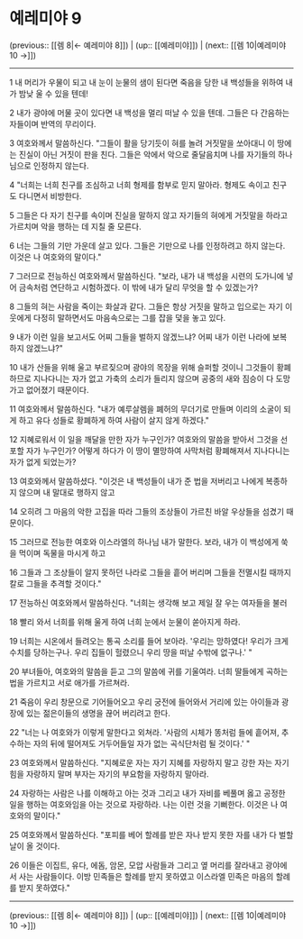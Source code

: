 # 예레미야 9

(previous:: [[렘 8|← 예레미야 8]]) | (up:: [[예레미야]]) | (next:: [[렘 10|예레미야 10 →]])

***




1 
내 머리가 우물이 되고 내 눈이 눈물의 샘이 된다면 죽음을 당한 내 백성들을 위하여 내가 밤낮 울 수 있을 텐데! 



2 
내가 광야에 머물 곳이 있다면 내 백성을 멀리 떠날 수 있을 텐데. 그들은 다 간음하는 자들이며 반역의 무리이다. 



3 
여호와께서 말씀하신다. "그들이 활을 당기듯이 혀를 놀려 거짓말을 쏘아대니 이 땅에는 진실이 아닌 거짓이 판을 친다. 그들은 악에서 악으로 줄달음치며 나를 자기들의 하나님으로 인정하지 않는다. 



4 
"너희는 너희 친구를 조심하고 너희 형제를 함부로 믿지 말아라. 형제도 속이고 친구도 다니면서 비방한다. 



5 
그들은 다 자기 친구를 속이며 진실을 말하지 않고 자기들의 혀에게 거짓말을 하라고 가르치며 악을 행하는 데 지칠 줄 모른다. 



6 
너는 그들의 기만 가운데 살고 있다. 그들은 기만으로 나를 인정하려고 하지 않는다. 이것은 나 여호와의 말이다." 



7 
그러므로 전능하신 여호와께서 말씀하신다. "보라, 내가 내 백성을 시련의 도가니에 넣어 금속처럼 연단하고 시험하겠다. 이 밖에 내가 달리 무엇을 할 수 있겠는가? 



8 
그들의 혀는 사람을 죽이는 화살과 같다. 그들은 항상 거짓을 말하고 입으로는 자기 이웃에게 다정히 말하면서도 마음속으로는 그를 잡을 덫을 놓고 있다. 



9 
내가 이런 일을 보고서도 어찌 그들을 벌하지 않겠느냐? 어찌 내가 이런 나라에 보복하지 않겠느냐?" 



10 
내가 산들을 위해 울고 부르짖으며 광야의 목장을 위해 슬퍼할 것이니 그것들이 황폐하므로 지나다니는 자가 없고 가축의 소리가 들리지 않으며 공중의 새와 짐승이 다 도망가고 없어졌기 때문이다. 



11 
여호와께서 말씀하신다. "내가 예루살렘을 폐허의 무더기로 만들며 이리의 소굴이 되게 하고 유다 성들로 황폐하게 하여 사람이 살지 않게 하겠다." 



12 
지혜로워서 이 일을 깨달을 만한 자가 누구인가? 여호와의 말씀을 받아서 그것을 선포할 자가 누구인가? 어떻게 하다가 이 땅이 멸망하여 사막처럼 황폐해져서 지나다니는 자가 없게 되었는가? 



13 
여호와께서 말씀하셨다. "이것은 내 백성들이 내가 준 법을 저버리고 나에게 복종하지 않으며 내 말대로 행하지 않고 



14 
오히려 그 마음의 악한 고집을 따라 그들의 조상들이 가르친 바알 우상들을 섬겼기 때문이다. 



15 
그러므로 전능한 여호와 이스라엘의 하나님 내가 말한다. 보라, 내가 이 백성에게 쑥을 먹이며 독물을 마시게 하고 



16 
그들과 그 조상들이 알지 못하던 나라로 그들을 흩어 버리며 그들을 전멸시킬 때까지 칼로 그들을 추격할 것이다." 



17 
전능하신 여호와께서 말씀하신다. "너희는 생각해 보고 제일 잘 우는 여자들을 불러 



18 
빨리 와서 너희를 위해 울게 하여 너희 눈에서 눈물이 쏟아지게 하라. 



19 
너희는 시온에서 들려오는 통곡 소리를 들어 보아라. '우리는 망하였다! 우리가 크게 수치를 당하는구나. 우리 집들이 헐렸으니 우리 땅을 떠날 수밖에 없구나.' " 



20 
부녀들아, 여호와의 말씀을 듣고 그의 말씀에 귀를 기울여라. 너희 딸들에게 곡하는 법을 가르치고 서로 애가를 가르쳐라. 



21 
죽음이 우리 창문으로 기어들어오고 우리 궁전에 들어와서 거리에 있는 아이들과 광장에 있는 젊은이들의 생명을 끊어 버리려고 한다. 



22 
"너는 나 여호와가 이렇게 말한다고 외쳐라. '사람의 시체가 똥처럼 들에 흩어져, 추수하는 자의 뒤에 떨어져도 거두어들일 자가 없는 곡식단처럼 될 것이다.' " 



23 
여호와께서 말씀하신다. "지혜로운 자는 자기 지혜를 자랑하지 말고 강한 자는 자기 힘을 자랑하지 말며 부자는 자기의 부요함을 자랑하지 말아라. 



24 
자랑하는 사람은 나를 이해하고 아는 것과 그리고 내가 자비를 베풀며 옳고 공정한 일을 행하는 여호와임을 아는 것으로 자랑하라. 나는 이런 것을 기뻐한다. 이것은 나 여호와의 말이다." 



25 
여호와께서 말씀하신다. "포피를 베어 할례를 받은 자나 받지 못한 자를 내가 다 벌할 날이 올 것이다. 



26 
이들은 이집트, 유다, 에돔, 암몬, 모압 사람들과 그리고 옆 머리를 잘라내고 광야에서 사는 사람들이다. 이방 민족들은 할례를 받지 못하였고 이스라엘 민족은 마음의 할례를 받지 못하였다."

***

(previous:: [[렘 8|← 예레미야 8]]) | (up:: [[예레미야]]) | (next:: [[렘 10|예레미야 10 →]])
